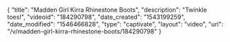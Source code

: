 {
    "title": "Madden Girl Kirra Rhinestone Boots",
    "description": "Twinkle toes!",
    "videoid": "184290798",
    "date_created": "1543199259",
    "date_modified": "1546466828",
    "type": "captivate",
    "layout": "video",
    "url": "\/v\/madden-girl-kirra-rhinestone-boots\/184290798"
}